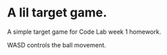 # A lil target game.  

A simple target game for Code Lab week 1 homework.

WASD controls the ball movement. 
